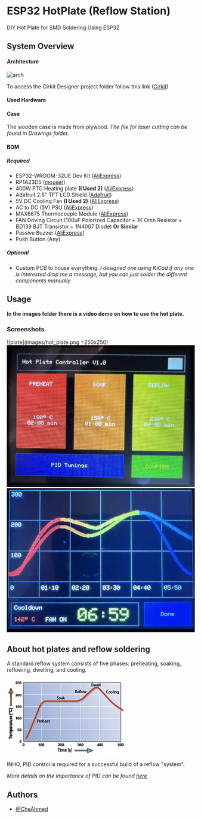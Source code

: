 # ESP32 HotPlate (Reflow Station)
DIY Hot Plate for SMD Soldering Using ESP32

## System Overview
#### Architecture

![arch](Drawings/hot_plate_arch.svg)

To access the Cirkit Designer project folder follow this link ([Cirkit](https://app.cirkitdesigner.com/project/63c725ec-d5b7-41f8-a704-f3c43ff69539))

#### Used Hardware

#### Case
The wooden case is made from plywood.
*The file for laser cutting can be found in Drawings folder.*

#### BOM
##### Required
- ESP32-WROOM-32UE Dev Kit ([AliExpress](https://www.aliexpress.com/i/1005006101661404.html))
- RP1A23D5 ([mouser](https://www.mouser.be/ProductDetail/Carlo-Gavazzi/RP1A23D5?qs=xZ%2FP%252Ba9zWqYrTlescD3zNw%3D%3D&srsltid=AfmBOop4c0-2oQbLZNWjqGRbjlYNQFfOyFUVsmCj10K13PxnHtzqtBrx&_gl=1*1asaar2*_ga*MTIzNzcwODgzNi4xNzM1MjQ2ODIx))
- 400W PTC Heating plate **(I Used 2)** ([AliExpress](https://www.aliexpress.com/item/1005007420346819.html))
- Adafruit 2.8" TFT LCD Shield ([Adafruit](https://learn.adafruit.com/adafruit-2-8-tft-touch-shield-v2?view=all))
- 5V DC Cooling Fan **(I Used 2)** ([AliExpress](https://www.aliexpress.com/item/1005005517832482.html))
- AC to DC (5V) PSU ([AliExpress](https://www.aliexpress.com/item/1005003273464395.html))
- MAX6675 Thermocouple Module ([AliExpress](https://www.aliexpress.com/item/1005006222174410.html))
- FAN Driving Circuit (100uF Polorized Capacitor + 1K Omh Resistor + BD139 BJT Transistor + 1N4007 Diode) **Or Similar**
- Passive Buzzer ([AliExpress](https://www.aliexpress.com/item/1005006237096111.html))
- Push Button (Any)
##### Optional
- Custom PCB to house everything.
*I designed one using KiCad if any one is interested drop me a message, but you can just solder the different components manually*

## Usage
**In the images folder there is a video demo on how to use the hot plate.**

### Screenshots
![plate](images/hot_plate.png =250x250)
![main](images/main_menu.png)
![done](images/done.png)

## About hot plates and reflow soldering

A standard reflow system consists of five phases: preheating, soaking, reflowing, dwelling, and cooling.

![stages](images/reflow_stages.png)

INHO, PID control is required for a successful build of a reflow "system".

*More details on the importance of PID can be found [here](https://hobbybotics.com/projects/hobbybotics-reflow-controller-v8-03/)* 

## Authors

- [@CheAhmed](https://github.com/CheAhMeD)





